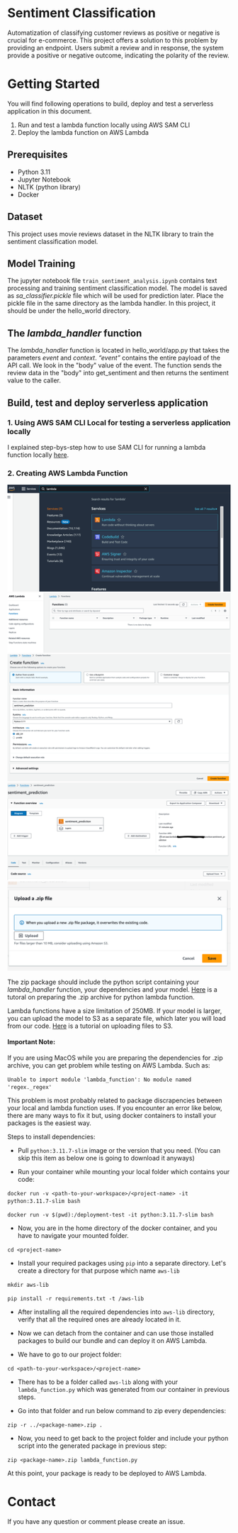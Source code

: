 # Sentiment Classification

Automatization of classifying customer reviews as positive or negative is crucial for e-commerce. This project offers a solution to this problem by providing an endpoint. Users submit a review and in response, the system provide a positive or negative outcome, indicating the polarity of the review.

# Getting Started

You will find following operations to build, deploy and test a serverless application in this document.

1. Run and test a lambda function locally using AWS SAM CLI
2. Deploy the lambda function on AWS Lambda

## Prerequisites

- Python 3.11
- Jupyter Notebook
- NLTK (python library)
- Docker

## Dataset

This project uses movie reviews dataset in the NLTK library to train the sentiment classification model.

## Model Training

The jupyter notebook file `train_sentiment_analysis.ipynb` contains text processing and training sentiment classification model. The model is saved as *sa_classifier.pickle* file which will be used for prediction later. Place the pickle file in the same directory as the lambda handler. In this project, it should be under the hello_world directory.

## The *lambda_handler* function
 The *lambda_handler* function is located in hello_world/app.py that takes the parameters *event* and *context*. *“event”* contains the entire payload of the API call. We look in the "body" value of the event. The function sends the review data in the "body" into get_sentiment and then returns the sentiment value to the caller.

## Build, test and deploy serverless application

### 1. Using AWS SAM CLI Local for testing a serverless application locally
 
I explained step-bys-step how to use SAM CLI for running a lambda function locally [here](commands.md).


### 2. Creating AWS Lambda Function
 
![AWS Lambda](images/img1.png)
![AWS Lambda](images/img2.png)
![AWS Lambda](images/img3.png)
![AWS Lambda](images/img4.png)
![AWS Lambda](images/img5.png)

The zip package should include the python script containing your *lambda_handler* function, your dependencies and your model. [Here](https://docs.aws.amazon.com/lambda/latest/dg/python-package.html#python-package-create-dependencies) is a tutoral on preparing the .zip archive for python lambda function.  

Lambda functions have a size limitation of 250MB. If your model is larger, you can upload the model to S3 as a separate file, which later you will load from our code. [Here](https://docs.aws.amazon.com/AmazonS3/latest/userguide/upload-objects.html) is a tutorial on uploading files to S3. 

#### Important Note: 

If you are using MacOS while you are preparing the dependencies for .zip archive, 
you can get problem while testing on AWS Lambda. Such as:

`Unable to import module 'lambda_function': No module named 'regex._regex'`

This problem is most probably related to package discrapencies between your local and lambda function uses. If you encounter an error like below, there are many ways to fix it but, using docker containers to install your packages is the easiest way.

Steps to install dependencies:

- Pull `python:3.11.7-slim` image or the version that you need. (You can skip this item as below one is going to download it anyways)

- Run your container while mounting your local folder which contains your code:

`docker run -v <path-to-your-workspace>/<project-name> -it python:3.11.7-slim bash`

`docker run -v $(pwd):/deployment-test -it python:3.11.7-slim bash`

- Now, you are in the home directory of the docker container, and you have to navigate your mounted folder.

`cd <project-name>`

- Install your required packages using `pip` into a separate directory. Let's create a directory for that purpose which name `aws-lib`

`mkdir aws-lib`

`pip install -r requirements.txt -t /aws-lib`

- After installing all the required dependencies into `aws-lib` directory, verify that all the required ones are already located in it.

- Now we can detach from the container and can use those installed packages to build our bundle and can deploy it on AWS Lambda.


- We have to go to our project folder:

`cd <path-to-your-workspace>/<project-name>`

- There has to be a folder called `aws-lib` along with your `lambda_function.py` which was generated from our container in previous steps.

- Go into that folder and run below command to zip every dependencies:

`zip -r ../<package-name>.zip .`

- Now, you need to get back to the project folder and include your python script into the generated package in previous step:

`zip <package-name>.zip lambda_function.py`

At this point, your package is ready to be deployed to AWS Lambda.


# Contact

If you have any question or comment please create an issue.
